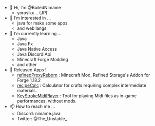 - 👋 Hi, I’m @BoiledNimame
   - yorosiku... (JP)
- 👀 I’m interested in ...
   - java for make some apps
   - and web langs
- 🌱 I’m currently learning ...
  - Java
   - Java Fx
   - Java Native Access
   - Java Discord Api
   - Minecraft Forge Modding
   - and other
- 🎈 Released Apps !
   - [refinedProxyReborn](https://github.com/BoiledNimame/refinedProxyReborn) : Minecraft Mod, Refined Storage's Addon for Forge 1.18.2
   - [recipeCalc](https://github.com/BoiledNimame/recipeCalc) : Calculator for crafts requiring complex intermediate materials.
   - [KeyStrokeMidiPlayer](https://github.com/BoiledNimame/KeyStrokeMidiPlayer) : Tool for playing Midi files as in-game performances, without mods.
- 📫 How to reach me ...
  - Discord: nimame.java
  - Twitter: @The_Unstable_

<!---
BoiledNimame/BoiledNimame is a ✨ special ✨ repository because its `README.md` (this file) appears on your GitHub profile.
You can click the Preview link to take a look at your changes.
--->
